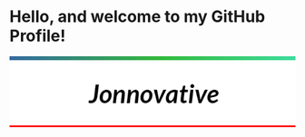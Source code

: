 <!--
**Pythonidaer/pythonidaer** is a ✨ _special_ ✨ repository because its `README.md` (this file) appears on your GitHub profile.

Here are some ideas to get you started:

- 🔭 I’m currently working on ...
- 🌱 I’m currently learning ...
- 👯 I’m looking to collaborate on ...
- 🤔 I’m looking for help with ...
- 💬 Ask me about ...
- 📫 How to reach me: ...
- 😄 Pronouns: ...
- ⚡ Fun fact: ...
-->

# Hello, and welcome to my GitHub Profile!
<div style="background: red;">
<img src="https://raw.githubusercontent.com/Pythonidaer/pythonidaer/main/images/jonnovative.png" alt="Jonathan Hammond's website is jonnovative.biz" style="min-width: 100%; text-align: center;">
  </div>

